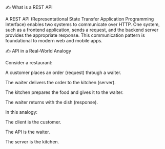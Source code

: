 ✍️ What is a REST API

A REST API (Representational State Transfer Application Programming Interface) enables two systems to communicate over HTTP. One system, such as a frontend application, sends a request, and the backend server provides the appropriate response. This communication pattern is foundational to modern web and mobile apps.

✍️ API in a Real-World Analogy

Consider a restaurant:

A customer places an order (request) through a waiter.

The waiter delivers the order to the kitchen (server).

The kitchen prepares the food and gives it to the waiter.

The waiter returns with the dish (response).

In this analogy:

The client is the customer.

The API is the waiter.

The server is the kitchen.
